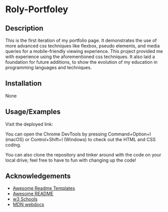 # Roly-Portfoley

## Description
This is the first iteration of my portfolio page. It demonstrates the use of more advanced css techniques like flexbox, pseudo elements, and media queries for a mobile-friendly viewing experience. This project provided me with experience using the aforementioned css techniques.  It also laid a foundation for future additions, to show the evolution of my education in programming languages and techniques.

## Installation

None

## Usage/Examples

Visit the deployed link:


You can open the Chrome DevTools by pressing Command+Option+I (macOS) or Control+Shift+I (Windows) to check out the HTML and CSS coding.

You can also clone the repository and tinker around with the code on your local drive; feel free to have to fun with changing up the code!

## Acknowledgements

 - [Awesome Readme Templates](https://awesomeopensource.com/project/elangosundar/awesome-README-templates)
 - [Awesome README](https://github.com/matiassingers/awesome-readme)
 - [w3 Schools](https://www.w3schools.com/css/default.asp)
 - [MDN webdocs](https://developer.mozilla.org/en-US/docs/Learn/CSS/CSS_layout/Flexbox)

